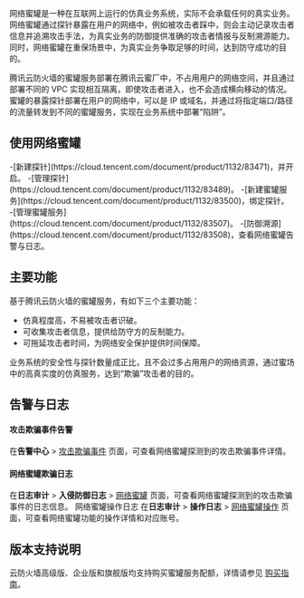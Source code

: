 网络蜜罐是一种在互联网上运行的仿真业务系统，实际不会承载任何的真实业务。网络蜜罐通过探针暴露在用户的网络中，例如被攻击者踩中，则会主动记录攻击者信息并追溯攻击手法，为真实业务的防御提供准确的攻击者情报与反制溯源能力。同时，网络蜜罐在重保场景中，为真实业务争取足够的时间，达到防守成功的目的。

腾讯云防火墙的蜜罐服务部署在腾讯云蜜厂中，不占用用户的网络空间，并且通过部署不同的 VPC 实现相互隔离，即使攻击者进入，也不会造成横向移动的情况。蜜罐的暴露探针部署在用户的网络中，可以是 IP 或域名，并通过将指定端口/路径的流量转发到不同的蜜罐服务，实现在业务系统中部署“陷阱”。


## 使用网络蜜罐
<dx-steps>
-[新建探针](https://cloud.tencent.com/document/product/1132/83471)，并开启。
-[管理探针](https://cloud.tencent.com/document/product/1132/83489)。
-[新建蜜罐服务](https://cloud.tencent.com/document/product/1132/83500)，绑定探针。
-[管理蜜罐服务](https://cloud.tencent.com/document/product/1132/83507)。
-[防御溯源](https://cloud.tencent.com/document/product/1132/83508)，查看网络蜜罐告警与日志。
</dx-steps>


## 主要功能
基于腾讯云防火墙的蜜罐服务，有如下三个主要功能：
- 仿真程度高，不易被攻击者识破。
- 可收集攻击者信息，提供给防守方的反制能力。
-  可拖延攻击者时间，为网络安全保护提供时间保障。

业务系统的安全性与探针数量成正比，且不会过多占用用户的网络资源，通过蜜场中的高真实度的仿真服务，达到“欺骗”攻击者的目的。


## 告警与日志
#### 攻击欺骗事件告警
在**告警中心** > [攻击欺骗事件]( https://console.cloud.tencent.com/cfw/warncenter/deception) 页面，可查看网络蜜罐探测到的攻击欺骗事件详情。
#### 网络蜜罐欺骗日志
在**日志审计** > **入侵防御日志** > [网络蜜罐](https://console.cloud.tencent.com/cfw/ipslog) 页面，可查看网络蜜罐探测到的攻击欺骗事件的日志信息。
网络蜜罐操作日志
在**日志审计** > **操作日志** > [网络蜜罐操作](https://console.cloud.tencent.com/cfw/operatelog/honeypot) 页面，可查看网络蜜罐功能的操作详情和对应账号。


## 版本支持说明
云防火墙高级版、企业版和旗舰版均支持购买蜜罐服务配额，详情请参见 [购买指南](https://cloud.tencent.com/document/product/1132/38049)。

